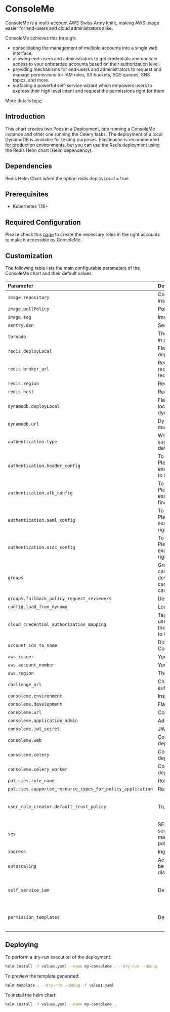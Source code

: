 # ConsoleMe

ConsoleMe is a multi-account AWS Swiss Army knife, making AWS usage easier for end-users and cloud administrators alike.

ConsoleMe achieves this through:

- consolidating the management of multiple accounts into a single web interface.
- allowing end-users and administrators to get credentials and console access to your onboarded accounts based on their authorization level.
- providing mechanisms for end-users and administrators to request and manage permissions for IAM roles, S3 buckets, SQS queues, SNS topics, and more.
- surfacing a powerful self-service wizard which empowers users to express their high level intent and request the permissions right for them

More details [here](https://hawkins.gitbook.io/consoleme/)

## Introduction

This chart creates two Pods in a Deployment, one running a ConsoleMe instance and other one running the Celery tasks.
The deployment of a local DynamoDB is available for testing purposes.
Elasticache is recommended for production environments, but you can use the Redis deployment using the Redis Helm chart (Helm dependency).

## Dependencies

Redis Helm Chart when the option redis.deployLocal = true

## Prerequisites

- Kubernetes 1.16+

## Required Configuration

Please check this [page](https://hawkins.gitbook.io/consoleme/prerequisites/required-iam-permissions) to create the necessary roles in the right accounts to make it accessible by ConsoleMe.

## Customization

The following table lists the main configurable parameters of the ConsoleMe chart and their default values.

| Parameter                                                  | Description                                                                                                                                                                                   | Default                                                                                                                                 |
| :--------------------------------------------------------- | :-------------------------------------------------------------------------------------------------------------------------------------------------------------------------------------------- | :-------------------------------------------------------------------------------------------------------------------------------------- |
| `image.repository`                                         | Container image used by ConsoleMe and Celery instances                                                                                                                                        | `consoleme/consoleme`                                                                                                                   |
| `image.pullPolicy`                                         | Policy to pull the container images                                                                                                                                                           | `IfNotPresent`                                                                                                                          |
| `image.tag`                                                | Image tag                                                                                                                                                                                     | `latest`                                                                                                                                |
| `sentry.dsn`                                               | Sentry DSN to send exceptions                                                                                                                                                                 | `N/A`                                                                                                                                   |
| `tornado`                                                  | These are the tornado settings. Set `debug` to false in production.                                                                                                                           | `{}`                                                                                                                                    |
| `redis.deployLocal`                                        | Flag to activate the Redis deployment via the dependency Redis Helm chart                                                                                                                     | `false`                                                                                                                                 |
| `redis.broker_url`                                         | Redis broker URL in the format redis://HOST:PORT/DATABASE. For local Redis use redis://consoleme-redis-master:6379/1                                                                          | `N/A`                                                                                                                                   |
| `redis.region`                                             | Redis region location                                                                                                                                                                         | `N/A`                                                                                                                                   |
| `redis.host`                                               | Redis host address                                                                                                                                                                            | `N/A`                                                                                                                                   |
| `dynamodb.deployLocal`                                     | Flag to activate the DynamoDB deployment. For local DynamoDB use http://consoleme-dynamodb:8005                                                                                               | `false`                                                                                                                                 |
| `dynamodb.url`                                             | DynamoDB URL to be used with local deployment, must be empty if using AWS DynamoDB service                                                                                                    | `""`                                                                                                                                    |
| `authentication.type`                                      | Web App Authentication and Authorization, supported values: header, alb, oidc, saml. More details [here](https://hawkins.gitbook.io/consoleme/configuration/authentication-and-authorization) | `header`                                                                                                                                |
| `authentication.header_config`                             | To be used **only** if authentication.type is **header**. Please check the file example_config/example_config_header_auth.yaml to find right the parameters                                   | `{}`                                                                                                                                    |
| `authentication.alb_config`                                | To be used **only** if authentication.type is **alb**. Please check the file example_config/example_config_alb_auth.yaml to find right the parameters                                         | `{}`                                                                                                                                    |
| `authentication.saml_config`                               | To be used **only** if authentication.type is **saml**. Please check the file example_config/example_config_saml.yaml to find right the parameters                                            | `{}`                                                                                                                                    |
| `authentication.oidc_config`                               | To be used **only** if authentication.type is **oidc**. Please check the file example_config/example_config_oidc.yaml to find right the parameters                                            | `{}`                                                                                                                                    |
| `groups`                                                   | Group definition, available groups: can_admin, can_admin_policies, development_notification_emails, can_edit_config, can_edit_policies, can_create_roles, can_delete_roles                    | `{}`                                                                                                                                    |
| `groups.fallback_policy_request_reviewers`                 | Default email address receiving policy reviews                                                                                                                                                | `[]`                                                                                                                                    |
| `config.load_from_dynamo`                                  | Load configuration from DynamoDB                                                                                                                                                              | `false`                                                                                                                                 |
| `cloud_credential_authorization_mapping`                   | Tags used to define the IAM roles which user/group are authorized to access. Please check the file example_config/example_config_base.yaml to find the right parameters                       | `{}`                                                                                                                                    |
| `account_ids_to_name`                                      | Dictionary of AWS accounts to be used by ConsoleMe                                                                                                                                            | `{}`                                                                                                                                    |
| `aws.issuer`                                               | Your company's name                                                                                                                                                                           | `YourCompany`                                                                                                                           |
| `aws.account_number`                                       | Your AWS main account number                                                                                                                                                                  | `""`                                                                                                                                    |
| `aws.region`                                               | The region used by the main account                                                                                                                                                           | `us-east-1`                                                                                                                             |
| `challenge_url`                                            | Challenge URL authentication is used to authenticate users from CLI clients (like Weep).                                                                                                      | `{}`                                                                                                                                    |
| `consoleme.environment`                                    | Instance environment                                                                                                                                                                          | `prod`                                                                                                                                  |
| `consoleme.development`                                    | Flag to activate development mode                                                                                                                                                             | `true`                                                                                                                                  |
| `consoleme.url`                                            | ConsoleMe URL                                                                                                                                                                                 | `http://localhost:8081`                                                                                                                 |
| `consoleme.application_admin`                              | Admin username                                                                                                                                                                                | `consoleme_admins@example.com`                                                                                                          |
| `consoleme.jwt_secret`                                     | JWT secret                                                                                                                                                                                    | `secret`                                                                                                                                |
| `consoleme.web`                                            | Configuration used in ConsoleMe instance deployment                                                                                                                                           | `{}`                                                                                                                                    |
| `consoleme.celery`                                         | Configuration used in Celery Scheduler instance deployment                                                                                                                                              | `{}`                                                                                                                                    |
| `consoleme.celery_worker`                                  | Configuration used in Celery Worker instance deployment                                                                                                                                              | `{}`                                                                                                                                    |
| `policies.role_name`                                       | Role to be assumed by ConsoleMe                                                                                                                                                               | `{}`                                                                                                                                    |
| `policies.supported_resource_types_for_policy_application` | Resource types supported for policy application                                                                                                                                               | `["s3", "sqs", "sns"]`                                                                                                                  |
| `user_role_creator.default_trust_policy`                   | Trust policy to be added to new roles                                                                                                                                                         | `{"Version": "2012-10-17","Statement": [{"Effect": "Allow","Principal": {"Service": "ec2.amazonaws.com"},"Action": "sts:AssumeRole"}]}` |
| `ses`                                                      | SES configuration is necessary for ConsoleMe to send e-mails to your users. ConsoleMe sends e-mails to notify administrators and requesters about policy requests applicable to them          | `{}`                                                                                                                                    |
| `ingress`                                                  | Ingress configuration, default is disabled                                                                                                                                                    | `{}`                                                                                                                                    |
| `autoscaling`                                              | Activate HPA for the deployments. Resources must be set in ConsoleMe to use HPA. Default is disabled                                                                                          | `{}`                                                                                                                                    |
| `self_service_iam`                                         | Default templates to be used by the Self-Service                                                                                                                                              | Reference the default values provided in consoleme/lib/defaults.py as SELF_SERVICE_IAM_DEFAULTS                                         |
| `permission_templates`                                     | Default templates to be used by the Policy Editor                                                                                                                                             | Reference the default values provided in consoleme/lib/defaults.py as PERMISSION_TEMPLATE_DEFAULTS                                      |

## Deploying

To perform a dry-run execution of the deployment:

```bash
helm install -f values.yaml --name my-consoleme . --dry-run --debug
```

To preview the template generated:

```bash
helm template . --dry-run --debug -f values.yaml
```

To install the helm chart:

```bash
helm install -f values.yaml --name my-consoleme .
```
